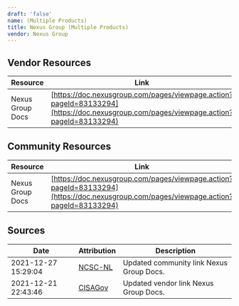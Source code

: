 ```yaml
---
draft: 'false'
name: (Multiple Products)
title: Nexus Group (Multiple Products)
vendor: Nexus Group
---
```


## Vendor Resources
| Resource | Link |
| --- | --- |
| Nexus Group Docs | [https://doc.nexusgroup.com/pages/viewpage.action?pageId=83133294](https://doc.nexusgroup.com/pages/viewpage.action?pageId=83133294) |

## Community Resources
| Resource | Link |
| --- | --- |
| Nexus Group Docs | [https://doc.nexusgroup.com/pages/viewpage.action?pageId=83133294](https://doc.nexusgroup.com/pages/viewpage.action?pageId=83133294) |


## Sources
| Date | Attribution | Description |
| --- | --- | --- |
| 2021-12-27 15:29:04 | [NCSC-NL](https://github.com/NCSC-NL/log4shell/blob/main/software/README.md) | Updated community link Nexus Group Docs.  |
| 2021-12-21 22:43:46 | [CISAGov](https://raw.githubusercontent.com/cisagov/log4j-affected-db/develop/README.md) | Updated vendor link Nexus Group Docs.  |
